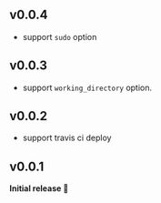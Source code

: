 ## v0.0.4
- support `sudo` option

## v0.0.3
- support `working_directory` option.

## v0.0.2
- support travis ci deploy

## v0.0.1
**Initial release :tada:**
